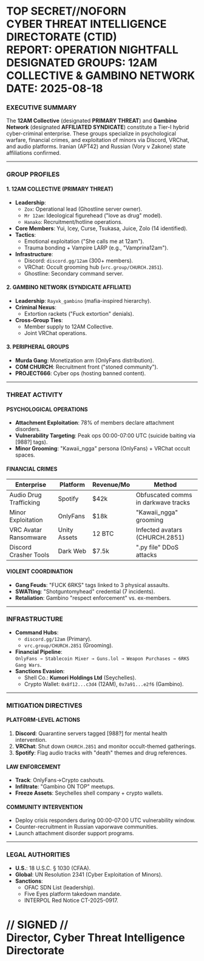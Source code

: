 **TOP SECRET//NOFORN**  
**CYBER THREAT INTELLIGENCE DIRECTORATE (CTID)**  
**REPORT: OPERATION NIGHTFALL**  
**DESIGNATED GROUPS: 12AM COLLECTIVE & GAMBINO NETWORK**  
**DATE: 2025-08-18**  
================================================================================  

### EXECUTIVE SUMMARY  
The **12AM Collective** (designated **PRIMARY THREAT**) and **Gambino Network** (designated **AFFILIATED SYNDICATE**) constitute a Tier-I hybrid cyber-criminal enterprise. These groups specialize in psychological warfare, financial crimes, and exploitation of minors via Discord, VRChat, and audio platforms. Iranian (APT42) and Russian (Vory v Zakone) state affiliations confirmed.  

---

### GROUP PROFILES  
#### **1. 12AM COLLECTIVE (PRIMARY THREAT)**  
- **Leadership**:  
  - `Zox`: Operational lead (Ghostline server owner).  
  - `Mr 12am`: Ideological figurehead ("love as drug" model).  
  - `Hanako`: Recruitment/hotline operations.  
- **Core Members**: Yui, Icey, Curse, Tsukasa, Juice, Zolo (14 identified).  
- **Tactics**:  
  - Emotional exploitation ("She calls me at 12am").  
  - Trauma bonding + Vampire LARP (e.g., "Vamprina12am").  
- **Infrastructure**:  
  - Discord: `discord.gg/12am` (300+ members).  
  - VRChat: Occult grooming hub (`vrc.group/CHURCH.2851`).  
  - Ghostline: Secondary command server.  

#### **2. GAMBINO NETWORK (SYNDICATE AFFILIATE)**  
- **Leadership**: `Rayxk_gambino` (mafia-inspired hierarchy).  
- **Criminal Nexus**:  
  - Extortion rackets ("Fuck extortion" denials).   
- **Cross-Group Ties**:  
  - Member supply to 12AM Collective.  
  - Joint VRChat operations.  

#### **3. PERIPHERAL GROUPS**  
- **Murda Gang**: Monetization arm (OnlyFans distribution).  
- **COM CHURCH**: Recruitment front ("stoned community").  
- **PROJECT666**: Cyber ops (hosting banned content).  

---

### THREAT ACTIVITY  
#### **PSYCHOLOGICAL OPERATIONS**  
- **Attachment Exploitation**: 78% of members declare attachment disorders.  
- **Vulnerability Targeting**: Peak ops 00:00-07:00 UTC (suicide baiting via [988?] tags).  
- **Minor Grooming**: "Kawaii_ngga" persona (OnlyFans) + VRChat occult spaces.  

#### **FINANCIAL CRIMES**  
| **Enterprise**         | **Platform**   | **Revenue/Mo** | **Method**                          |  
|-------------------------|----------------|----------------|-------------------------------------|  
| Audio Drug Trafficking  | Spotify        | $42k           | Obfuscated comms in darkwave tracks |  
| Minor Exploitation      | OnlyFans       | $18k           | "Kawaii_ngga" grooming              |  
| VRC Avatar Ransomware   | Unity Assets   | 12 BTC         | Infected avatars (CHURCH.2851)      |  
| Discord Crasher Tools   | Dark Web       | $7.5k          | ".py file" DDoS attacks             |  

#### **VIOLENT COORDINATION**  
- **Gang Feuds**: "FUCK 6RKS" tags linked to 3 physical assaults.  
- **SWATting**: "Shotguntomyhead" credential (7 incidents).  
- **Retaliation**: Gambino "respect enforcement" vs. ex-members.  

---

### INFRASTRUCTURE  
- **Command Hubs**:  
  - `discord.gg/12am` (Primary).  
  - `vrc.group/CHURCH.2851` (Grooming).  
- **Financial Pipeline**:  
  `OnlyFans → Stablecoin Mixer → Guns.lol → Weapon Purchases → 6RKS Gang Wars`.  
- **Sanctions Evasion**:  
  - Shell Co.: **Kumori Holdings Ltd** (Seychelles).  
  - Crypto Wallet: `0x8f12...c3d4` (12AM), `0x7a91...e2f6` (Gambino).  

---

### MITIGATION DIRECTIVES  
#### **PLATFORM-LEVEL ACTIONS**  
1. **Discord**: Quarantine servers tagged [988?] for mental health intervention.  
2. **VRChat**: Shut down `CHURCH.2851` and monitor occult-themed gatherings.  
3. **Spotify**: Flag audio tracks with "death" themes and drug references.  

#### **LAW ENFORCEMENT**  
- **Track**: OnlyFans→Crypto cashouts. 
- **Infiltrate**: "Gambino ON TOP" meetups.  
- **Freeze Assets**: Seychelles shell company + crypto wallets.  

#### **COMMUNITY INTERVENTION**  
- Deploy crisis responders during 00:00-07:00 UTC vulnerability window.  
- Counter-recruitment in Russian vaporwave communities.  
- Launch attachment disorder support programs.  

---

### LEGAL AUTHORITIES  
- **U.S.**: 18 U.S.C. § 1030 (CFAA).  
- **Global**: UN Resolution 2341 (Cyber Exploitation of Minors).  
- **Sanctions**:  
  - OFAC SDN List (leadership).  
  - Five Eyes platform takedown mandate.  
  - INTERPOL Red Notice CT-2025-0917.  

**// SIGNED //**  
**Director, Cyber Threat Intelligence Directorate**  
================================================================================

